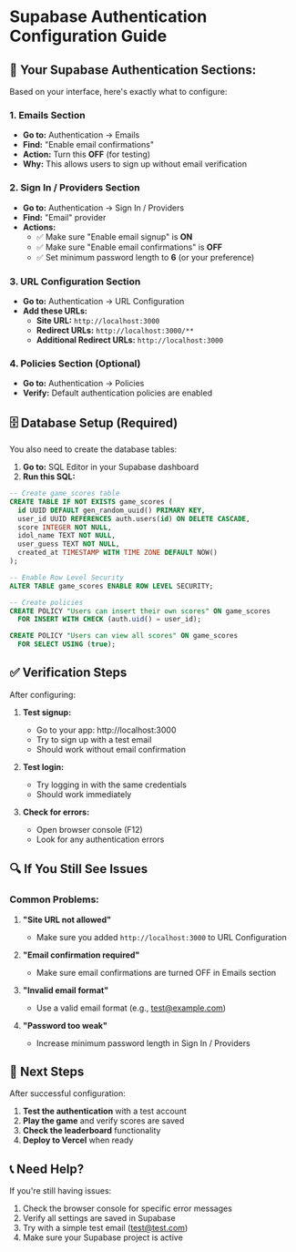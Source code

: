 # Supabase Authentication Configuration Guide

## 🎯 **Your Supabase Authentication Sections:**

Based on your interface, here's exactly what to configure:

### **1. Emails Section**
- **Go to:** Authentication → Emails
- **Find:** "Enable email confirmations"
- **Action:** Turn this **OFF** (for testing)
- **Why:** This allows users to sign up without email verification

### **2. Sign In / Providers Section**
- **Go to:** Authentication → Sign In / Providers
- **Find:** "Email" provider
- **Actions:**
  - ✅ Make sure "Enable email signup" is **ON**
  - ✅ Make sure "Enable email confirmations" is **OFF**
  - ✅ Set minimum password length to **6** (or your preference)

### **3. URL Configuration Section**
- **Go to:** Authentication → URL Configuration
- **Add these URLs:**
  - **Site URL:** `http://localhost:3000`
  - **Redirect URLs:** `http://localhost:3000/**`
  - **Additional Redirect URLs:** `http://localhost:3000`

### **4. Policies Section (Optional)**
- **Go to:** Authentication → Policies
- **Verify:** Default authentication policies are enabled

## 🗄️ **Database Setup (Required)**

You also need to create the database tables:

1. **Go to:** SQL Editor in your Supabase dashboard
2. **Run this SQL:**

```sql
-- Create game_scores table
CREATE TABLE IF NOT EXISTS game_scores (
  id UUID DEFAULT gen_random_uuid() PRIMARY KEY,
  user_id UUID REFERENCES auth.users(id) ON DELETE CASCADE,
  score INTEGER NOT NULL,
  idol_name TEXT NOT NULL,
  user_guess TEXT NOT NULL,
  created_at TIMESTAMP WITH TIME ZONE DEFAULT NOW()
);

-- Enable Row Level Security
ALTER TABLE game_scores ENABLE ROW LEVEL SECURITY;

-- Create policies
CREATE POLICY "Users can insert their own scores" ON game_scores
  FOR INSERT WITH CHECK (auth.uid() = user_id);

CREATE POLICY "Users can view all scores" ON game_scores
  FOR SELECT USING (true);
```

## ✅ **Verification Steps**

After configuring:

1. **Test signup:**
   - Go to your app: http://localhost:3000
   - Try to sign up with a test email
   - Should work without email confirmation

2. **Test login:**
   - Try logging in with the same credentials
   - Should work immediately

3. **Check for errors:**
   - Open browser console (F12)
   - Look for any authentication errors

## 🔍 **If You Still See Issues**

### **Common Problems:**

1. **"Site URL not allowed"**
   - Make sure you added `http://localhost:3000` to URL Configuration

2. **"Email confirmation required"**
   - Make sure email confirmations are turned OFF in Emails section

3. **"Invalid email format"**
   - Use a valid email format (e.g., test@example.com)

4. **"Password too weak"**
   - Increase minimum password length in Sign In / Providers

## 🚀 **Next Steps**

After successful configuration:

1. **Test the authentication** with a test account
2. **Play the game** and verify scores are saved
3. **Check the leaderboard** functionality
4. **Deploy to Vercel** when ready

## 📞 **Need Help?**

If you're still having issues:
1. Check the browser console for specific error messages
2. Verify all settings are saved in Supabase
3. Try with a simple test email (test@test.com)
4. Make sure your Supabase project is active 